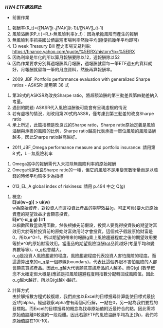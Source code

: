 ***HW4 ETF績效評比***
* 前置作業
1. 報酬率(R_t)=(〖NAV〗_t-〖NAV〗_(t-1))/〖NAV〗_(t-1) 
2. 風險溢酬(RP_t )=R_t-無風險利率(r_f)：因為承擔風險而產生的報酬
3. 無風險利率抓美國公債最短市場利率然後平均(隨便抓幾年平均即可)
4. 13 week Treasury Bill 歷史市場交易利率: https://finance.yahoo.com/quote/%5EIRX/history?p=%5EIRX
5. 因為利率是年化的所以算月報酬要除以12，週報酬除以52
6. 因為作業要求分別算週報酬與月報酬，週報酬就留每一筆ETF週五的資料就好，月報酬就留每一筆的月底資料，然後再算報酬率。

* 2009_JBF_Portfolio performance evaluation with generalized Sharpe ratios - ASKSR: 請用第 38 式
1. 第38式的ASKSR為改良Sharpe ratio，將超額溢酬的第三動差與第四動差納入考量。
2. 遇到的問題: ASKSR代入風險溢酬後可能會有呈現虛根的情況
3. 若有虛根的情況，則改用第20式的ASSR，僅考慮到第三動差的改良Sharpe ratio
4. 承上所述，此篇指標是改良式的Sharpe ratio，Sharpe ratio原始定義是風險溢酬與承擔的風險的比例，Sharpe ratio越高代表承擔一單位風險的風險溢酬越多，因此Sharpe ratio越高越好。

* 2011_JBF_Omega performance measure and portfolio insurance: 請用第 8 式，L＝無風險利率
1. Omega當中的報酬需代入未扣除無風險利率的原始報酬
2. Omega也是改良Sharpe ratio的一種，但它的風險不是用變異數衡量而是以賠錢的時候平均賠多少為指標

* 013_EL_A global index of riskiness: 請用 p.494 中之 Q(g)
1. 概念: <br/>
 **E[ui(w+g)] > ui(w) <br/>**
 w為原始資產，對投資人而言投資此產品的期望效益(g，可正可負)要大於原始資產的期望效益才會願意投資。 <br/>
 **E[e^(-α_g g) ]=1 <br/>**
 以指數函數當效用函數，然後根據先前假設，投資人要覺得投資後的期望財富效用大於等於投資前的原始財富效用時才會投資。這個式子假設原始財富是0，所以e^0=1，所以期望的帶來的報酬g乘上風險趨避程度之後的期望效用要等於e^0的原始財富效用。當產品的期望風險溢酬(g)品質越好(考量平均和變異數等等)，α_g也會越大。<br/>
 α_g是投資人風險趨避的程度。風險趨避程度代表投資人害怕風險的程度。而這邊算出來的α_g是一個界線(boundary)，代表比這個界限不害怕風險的人都會願意買該產品。因此α_g越大代表願意買該產品的人越多。而Q(g) (數學概念不太確定但大概是)應該是把風險趨避程度用指數分配轉回成風險值。因此α_g越大越好，所以Q(g)越小越好。
 
2. 計算方式 <br/>
由於解指數方程式較複雜，我們直接以Excel的目標搜尋計算能使目標式最接近1的alpha。經過觀察alpha會有兩個可行解，一點在0，另一點為我們要找的目標點。而Excel的目標搜尋的概念為找尋原始值附近最符合的點，因此需將原始值設離0較遠的一段距離。因此若該ETF的風險溢酬平均為正(負)，我們將原始值設在10(-10)。
 
 


